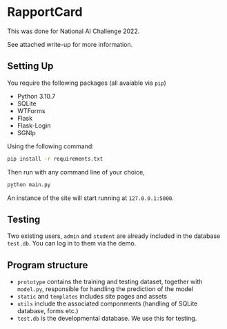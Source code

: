 # RapportCard
This was done for National AI Challenge 2022.

See attached write-up for more information.

## Setting Up
You require the following packages (all avaiable via `pip`)
- Python 3.10.7
- SQLite
- WTForms
- Flask
- Flask-Login
- SGNlp

Using the following command:
```bash
pip install -r requirements.txt
```

Then run with any command line of your choice,
```bash
python main.py
```
An instance of the site will start running at `127.0.0.1:5000`.

## Testing
Two existing users, `admin` and `student` are already included in the database `test.db`. You can log in to them via the demo.

## Program structure
- `prototype` contains the training and testing dataset, together with `model.py`, responsible for handling the prediction of the model
- `static` and `templates` includes site pages and assets
- `utils` include the associated componments (handling of SQLite database, forms etc.)
- `test.db` is the developmental database. We use this for testing.